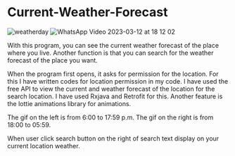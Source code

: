 # Current-Weather-Forecast
![weatherday](https://user-images.githubusercontent.com/99033453/224542408-92e04cd7-9efb-432f-93ab-c5990d541119.gif)
![WhatsApp Video 2023-03-12 at 18 12 02](https://user-images.githubusercontent.com/99033453/224550362-c0d308b8-10b8-4645-8f88-8957a49e2342.gif)


With this program, you can see the current weather forecast of the place where you live. Another function is that you can search for the weather forecast of the place you want.

When the program first opens, it asks for permission for the location. For this I have written codes for location permission in my code. I have used the free API to view the current and weather forecast of the location for the search location. I have used Rxjava and Retrofit for this. Another feature is the lottie animations library for animations.

The gif on the left is from 6:00 to 17:59 p.m.
The gif on the right is from 18:00 to 05:59.

When user click search button on the right of search text display on your current location weather.
